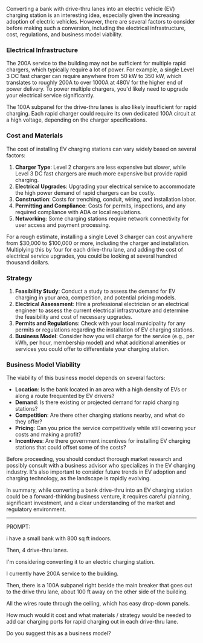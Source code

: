 Converting a bank with drive-thru lanes into an electric vehicle (EV) charging station is an interesting idea, especially given the increasing adoption of electric vehicles. However, there are several factors to consider before making such a conversion, including the electrical infrastructure, cost, regulations, and business model viability.
 
### Electrical Infrastructure
 
The 200A service to the building may not be sufficient for multiple rapid chargers, which typically require a lot of power. For example, a single Level 3 DC fast charger can require anywhere from 50 kW to 350 kW, which translates to roughly 200A to over 1000A at 480V for the higher end of power delivery. To power multiple chargers, you'd likely need to upgrade your electrical service significantly.
 
The 100A subpanel for the drive-thru lanes is also likely insufficient for rapid charging. Each rapid charger could require its own dedicated 100A circuit at a high voltage, depending on the charger specifications.
 
### Cost and Materials
 
The cost of installing EV charging stations can vary widely based on several factors:
 
1. **Charger Type**: Level 2 chargers are less expensive but slower, while Level 3 DC fast chargers are much more expensive but provide rapid charging.
2. **Electrical Upgrades**: Upgrading your electrical service to accommodate the high power demand of rapid chargers can be costly.
3. **Construction**: Costs for trenching, conduit, wiring, and installation labor.
4. **Permitting and Compliance**: Costs for permits, inspections, and any required compliance with ADA or local regulations.
5. **Networking**: Some charging stations require network connectivity for user access and payment processing.
 
For a rough estimate, installing a single Level 3 charger can cost anywhere from $30,000 to $100,000 or more, including the charger and installation. Multiplying this by four for each drive-thru lane, and adding the cost of electrical service upgrades, you could be looking at several hundred thousand dollars.
 
### Strategy
 
1. **Feasibility Study**: Conduct a study to assess the demand for EV charging in your area, competition, and potential pricing models.
2. **Electrical Assessment**: Hire a professional electrician or an electrical engineer to assess the current electrical infrastructure and determine the feasibility and cost of necessary upgrades.
3. **Permits and Regulations**: Check with your local municipality for any permits or regulations regarding the installation of EV charging stations.
4. **Business Model**: Consider how you will charge for the service (e.g., per kWh, per hour, membership model) and what additional amenities or services you could offer to differentiate your charging station.
 
### Business Model Viability
 
The viability of this business model depends on several factors:
 
- **Location**: Is the bank located in an area with a high density of EVs or along a route frequented by EV drivers?
- **Demand**: Is there existing or projected demand for rapid charging stations?
- **Competition**: Are there other charging stations nearby, and what do they offer?
- **Pricing**: Can you price the service competitively while still covering your costs and making a profit?
- **Incentives**: Are there government incentives for installing EV charging stations that could offset some of the costs?
 
Before proceeding, you should conduct thorough market research and possibly consult with a business advisor who specializes in the EV charging industry. It's also important to consider future trends in EV adoption and charging technology, as the landscape is rapidly evolving.
 
In summary, while converting a bank drive-thru into an EV charging station could be a forward-thinking business venture, it requires careful planning, significant investment, and a clear understanding of the market and regulatory environment.

---

PROMPT:

i have a small bank with 800 sq ft indoors.

Then, 4 drive-thru lanes.

I'm considering converting it to an electric charging station.
 
I currently have 200A service to the building.
 
Then, there is a 100A subpanel right beside the main breaker that goes out to the drive thru lane, about 100 ft away on the other side of the building.
 
All the wires route through the ceiling, which has easy drop-down panels.
 
How much would it cost and what materials / strategy would be needed to add car charging ports for rapid charging out in each drive-thru lane.
 
Do you suggest this as a business model?
